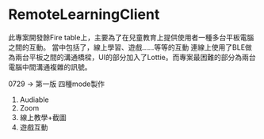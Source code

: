 # RemoteLearningClient
此專案開發餘Fire table上，主要為了在兒童教育上提供使用者一種多台平板電腦之間的互動。
當中包括了，線上學習、遊戲......等等的互動
連線上使用了BLE做為兩台平板之間的溝通橋樑，UI的部分加入了Lottie。而專案最困難的部分為兩台電腦中間溝通複雜的訊號。

0729 -> 第一版 四種mode製作
1. Audiable
2. Zoom
3. 線上教學+截圖
4. 遊戲互動
